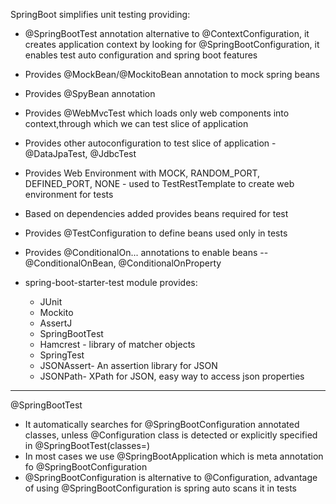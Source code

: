 SpringBoot simplifies unit testing providing:
* @SpringBootTest annotation alternative to @ContextConfiguration, it creates application context by looking for @SpringBootConfiguration, it enables test auto configuration and spring boot features
* Provides @MockBean/@MockitoBean annotation to mock spring beans
* Provides @SpyBean annotation
* Provides @WebMvcTest which loads only web components into context,through which we can test slice of application
* Provides other autoconfiguration to test slice of application - @DataJpaTest, @JdbcTest
* Provides Web Environment with MOCK, RANDOM_PORT, DEFINED_PORT, NONE - used to TestRestTemplate to create web environment for tests
* Based on dependencies added provides beans required for test
* Provides @TestConfiguration to define beans used only in tests
* Provides @ConditionalOn... annotations to enable beans -- @ConditionalOnBean, @ConditionalOnProperty



* spring-boot-starter-test module provides:
  * JUnit
  * Mockito
  * AssertJ
  * SpringBootTest
  * Hamcrest - library of matcher objects
  * SpringTest
  * JSONAssert- An assertion library for JSON
  * JSONPath- XPath for JSON, easy way to access json properties

---
@SpringBootTest
* It automatically searches for @SpringBootConfiguration annotated classes, unless @Configuration class is detected or explicitly specified in @SpringBootTest(classes=)
* In most cases we use @SpringBootApplication which is meta annotation fo @SpringBootConfiguration
* @SpringBootConfiguration is alternative to @Configuration, advantage of using @SpringBootConfiguration is spring auto scans it in tests
